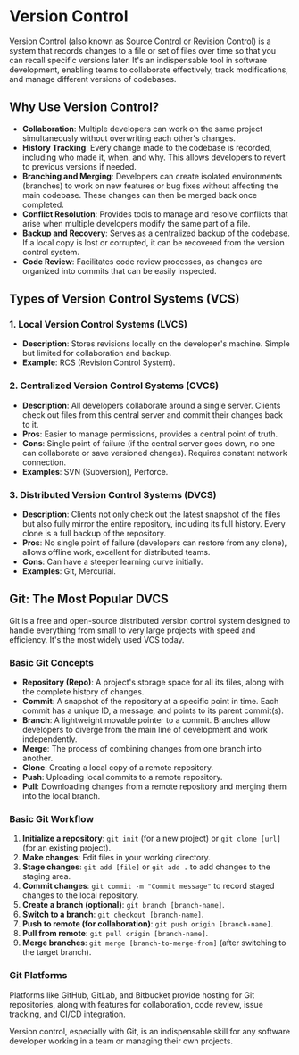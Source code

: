 # Version Control

Version Control (also known as Source Control or Revision Control) is a system that records changes to a file or set of files over time so that you can recall specific versions later. It's an indispensable tool in software development, enabling teams to collaborate effectively, track modifications, and manage different versions of codebases.

## Why Use Version Control?

*   **Collaboration**: Multiple developers can work on the same project simultaneously without overwriting each other's changes.
*   **History Tracking**: Every change made to the codebase is recorded, including who made it, when, and why. This allows developers to revert to previous versions if needed.
*   **Branching and Merging**: Developers can create isolated environments (branches) to work on new features or bug fixes without affecting the main codebase. These changes can then be merged back once completed.
*   **Conflict Resolution**: Provides tools to manage and resolve conflicts that arise when multiple developers modify the same part of a file.
*   **Backup and Recovery**: Serves as a centralized backup of the codebase. If a local copy is lost or corrupted, it can be recovered from the version control system.
*   **Code Review**: Facilitates code review processes, as changes are organized into commits that can be easily inspected.

## Types of Version Control Systems (VCS)

### 1. Local Version Control Systems (LVCS)

*   **Description**: Stores revisions locally on the developer's machine. Simple but limited for collaboration and backup.
*   **Example**: RCS (Revision Control System).

### 2. Centralized Version Control Systems (CVCS)

*   **Description**: All developers collaborate around a single server. Clients check out files from this central server and commit their changes back to it.
*   **Pros**: Easier to manage permissions, provides a central point of truth.
*   **Cons**: Single point of failure (if the central server goes down, no one can collaborate or save versioned changes). Requires constant network connection.
*   **Examples**: SVN (Subversion), Perforce.

### 3. Distributed Version Control Systems (DVCS)

*   **Description**: Clients not only check out the latest snapshot of the files but also fully mirror the entire repository, including its full history. Every clone is a full backup of the repository.
*   **Pros**: No single point of failure (developers can restore from any clone), allows offline work, excellent for distributed teams.
*   **Cons**: Can have a steeper learning curve initially.
*   **Examples**: Git, Mercurial.

## Git: The Most Popular DVCS

Git is a free and open-source distributed version control system designed to handle everything from small to very large projects with speed and efficiency. It's the most widely used VCS today.

### Basic Git Concepts

*   **Repository (Repo)**: A project's storage space for all its files, along with the complete history of changes.
*   **Commit**: A snapshot of the repository at a specific point in time. Each commit has a unique ID, a message, and points to its parent commit(s).
*   **Branch**: A lightweight movable pointer to a commit. Branches allow developers to diverge from the main line of development and work independently.
*   **Merge**: The process of combining changes from one branch into another.
*   **Clone**: Creating a local copy of a remote repository.
*   **Push**: Uploading local commits to a remote repository.
*   **Pull**: Downloading changes from a remote repository and merging them into the local branch.

### Basic Git Workflow

<!-- -->
1.  **Initialize a repository**: `git init` (for a new project) or `git clone [url]` (for an existing project).
2.  **Make changes**: Edit files in your working directory.
3.  **Stage changes**: `git add [file]` or `git add .` to add changes to the staging area.
4.  **Commit changes**: `git commit -m "Commit message"` to record staged changes to the local repository.
5.  **Create a branch (optional)**: `git branch [branch-name]`.
6.  **Switch to a branch**: `git checkout [branch-name]`.
7.  **Push to remote (for collaboration)**: `git push origin [branch-name]`.
8.  **Pull from remote**: `git pull origin [branch-name]`.
9.  **Merge branches**: `git merge [branch-to-merge-from]` (after switching to the target branch).

### Git Platforms

Platforms like GitHub, GitLab, and Bitbucket provide hosting for Git repositories, along with features for collaboration, code review, issue tracking, and CI/CD integration.

Version control, especially with Git, is an indispensable skill for any software developer working in a team or managing their own projects.
